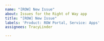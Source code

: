 ```yaml
---
name: "[ROW] New Issue"
about: Issues for the Right of Way app
title: "[ROW] New Issue"
labels: 'Product: ROW Portal, Service: Apps'
assignees: TracyLinder

---
```



